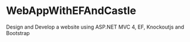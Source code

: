 WebAppWithEFAndCastle
=====================


Design and Develop a website using ASP.NET MVC 4, EF, Knockoutjs and Bootstrap
